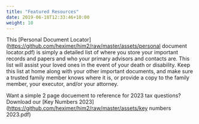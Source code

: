 ```yaml
---
title: "Featured Resources"
date: 2019-06-18T12:33:46+10:00
weight: 10
---
```


This [Personal Document Locator](https://github.com/heximer/him2/raw/master/assets/personal document locator.pdf) is simply a detailed list of where you store your important records and papers 
and who your primary advisors and contacts are. This list will assist your loved ones in the event of your death 
or disability. Keep this list at home along with your other important documents, and make sure a trusted family 
member knows where it is, or provide a copy to the family member, your executor, and/or your attorney.

Want a simple 2 page docuement to reference for 2023 tax questions? Download our [Key Numbers 2023](https://github.com/heximer/him2/raw/master/assets/key numbers 2023.pdf)


